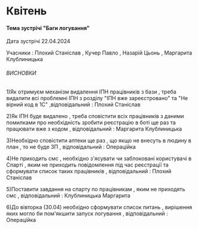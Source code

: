 # Квітень 

#### Тема зустрічі "Баги логування"

Дата зустрічі 22.04.2024
  
Учасники : Плохий Станіслав , Кучер Павло , Назарій Цьонь , Маргарита Клублиницька

###### ВИСНОВКИ

1)Як отримуєм механізм видалення ІПН працівників з бази , треба видалити всі проблемні ІПН з розділу "ІПН вже зареєстровано" та "Не вірний код в 1С" ,відповідальний : Плохий Станіслав

2)Як ІПН буде видалено , треба сповістити всіх працівників з даними помилками про необхідність зробити реєстрацію в боті ще раз та працювати вже з кодом , відповідальний : Маргарита Клублиницька 

3)Необхідно сповістити аптеки ще раз , що якщо не внесуть в людину в план , то не буде ЗП , відповідальний : Операційка 

4)Не приходить смс , необхідно з'ясувати чи заблоковані користувачі в Спарті , яким не приходить повідомлення під час реєстрації та сформувати список таких працівників , відповідальний : Плохий Станіслав 

5)Поставити завдання на спарту по працівникам , яким не приходять смс , відповідальний : Клублиницька Маргарита 

6)До вівторка (30.04) необхідно сформувати список питань , вирішення яких могло би пом'якшити запуск логування , відповідальний : Операційка 
